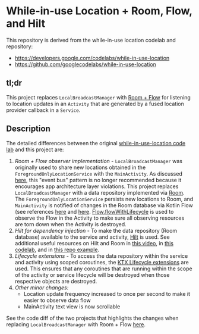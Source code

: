 While-in-use Location + Room, Flow, and Hilt
===============================

This repository is derived from the while-in-use location codelab and repository:
* https://developers.google.com/codelabs/while-in-use-location
* https://github.com/googlecodelabs/while-in-use-location

## tl;dr

This project replaces `LocalBroadcastManager` with [Room + Flow](https://medium.com/androiddevelopers/room-flow-273acffe5b57) for listening to location updates in an `Activity` that are generated by a fused location provider callback in a `Service`.

## Description

The detailed differences between the original [while-in-use-location code lab](https://developers.google.com/codelabs/while-in-use-location) and this project are:
1. *Room + Flow observer implementation* - `LocalBroadcastManager` was originally used to share new locations obtained in the `ForegroundOnlyLocationService` with the `MainActivity`. As discussed [here](https://github.com/googlecodelabs/while-in-use-location/issues/12), this "event bus" pattern is no longer recommended because it encourages app architecture layer violations. This project replaces `LocalBroadcastManager` with a data repository implemented via [Room](https://developer.android.com/training/data-storage/room). The `ForegroundOnlyLocationService` persists new locations to Room, and `MainActivity` is notified of changes in the Room database via Kotlin Flow (see references [here](https://medium.com/androiddevelopers/room-flow-273acffe5b57) and [here](https://www.raywenderlich.com/9799571-kotlin-flow-for-android-getting-started). [Flow.flowWithLifecycle](https://medium.com/androiddevelopers/room-flow-273acffe5b57) is used to observe the Flow in the Activity to make sure all observing resources are torn down when the Activity is destroyed.
1. *Hilt for dependency injection* - To make the data repository (Room database) available to the service and activity, [Hilt](https://developer.android.com/training/dependency-injection/hilt-android) is used. See additional useful resources on Hilt and Room in [this video](https://youtu.be/B56oV3IHMxg?t=444), in [this codelab](https://developer.android.com/codelabs/android-hilt#4), and in [this repo example](https://github.com/googlecodelabs/android-hilt). 
1. *Lifecycle extensions* - To access the data repository within the service and activity using scoped coroutines, the [KTX Lifecycle extensions](https://developer.android.com/kotlin/ktx#lifecycle) are used. This ensures that any coroutines that are running within the scope of the activity or service lifecycle will be destroyed when those respective objects are destroyed.
1. *Other minor changes:*
    - Location update frequency increased to once per second to make it easier to observe data flow
    - MainActivity text view is now scrollable
    
See the code diff of the two projects that highlights the changes when replacing `LocalBroadcastManager` with Room + Flow [here](https://github.com/googlecodelabs/while-in-use-location/compare/master...barbeau:room).
